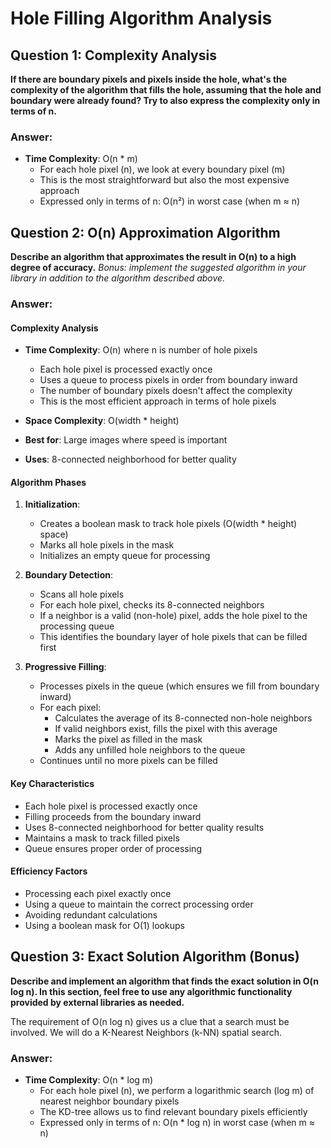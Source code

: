 # Hole Filling Algorithm Analysis

## Question 1: Complexity Analysis

**If there are boundary pixels and pixels inside the hole, what's the complexity of the algorithm that fills the hole, assuming that the hole and boundary were already found? Try to also express the complexity only in terms of n.**

### Answer:
- **Time Complexity**: O(n * m)
  - For each hole pixel (n), we look at every boundary pixel (m)
  - This is the most straightforward but also the most expensive approach
  - Expressed only in terms of n: O(n²) in worst case (when m ≈ n)

## Question 2: O(n) Approximation Algorithm

**Describe an algorithm that approximates the result in O(n) to a high degree of accuracy.**
*Bonus: implement the suggested algorithm in your library in addition to the algorithm described above.*

### Answer:

#### Complexity Analysis
- **Time Complexity**: O(n) where n is number of hole pixels
  - Each hole pixel is processed exactly once
  - Uses a queue to process pixels in order from boundary inward
  - The number of boundary pixels doesn't affect the complexity
  - This is the most efficient approach in terms of hole pixels

- **Space Complexity**: O(width * height)
- **Best for**: Large images where speed is important
- **Uses**: 8-connected neighborhood for better quality

#### Algorithm Phases

1. **Initialization**:
   - Creates a boolean mask to track hole pixels (O(width * height) space)
   - Marks all hole pixels in the mask
   - Initializes an empty queue for processing

2. **Boundary Detection**:
   - Scans all hole pixels
   - For each hole pixel, checks its 8-connected neighbors
   - If a neighbor is a valid (non-hole) pixel, adds the hole pixel to the processing queue
   - This identifies the boundary layer of hole pixels that can be filled first

3. **Progressive Filling**:
   - Processes pixels in the queue (which ensures we fill from boundary inward)
   - For each pixel:
     - Calculates the average of its 8-connected non-hole neighbors
     - If valid neighbors exist, fills the pixel with this average
     - Marks the pixel as filled in the mask
     - Adds any unfilled hole neighbors to the queue
   - Continues until no more pixels can be filled

#### Key Characteristics
- Each hole pixel is processed exactly once
- Filling proceeds from the boundary inward
- Uses 8-connected neighborhood for better quality results
- Maintains a mask to track filled pixels
- Queue ensures proper order of processing

#### Efficiency Factors
- Processing each pixel exactly once
- Using a queue to maintain the correct processing order
- Avoiding redundant calculations
- Using a boolean mask for O(1) lookups

## Question 3: Exact Solution Algorithm (Bonus)

**Describe and implement an algorithm that finds the exact solution in O(n log n). In this section, feel free to use any algorithmic functionality provided by external libraries as needed.**

The requirement of O(n log n) gives us a clue that a search must be involved. We will do a K-Nearest Neighbors (k-NN) spatial search.

### Answer:
- **Time Complexity**: O(n * log m)
  - For each hole pixel (n), we perform a logarithmic search (log m) of nearest neighbor boundary pixels
  - The KD-tree allows us to find relevant boundary pixels efficiently
  - Expressed only in terms of n: O(n * log n) in worst case (when m ≈ n)
